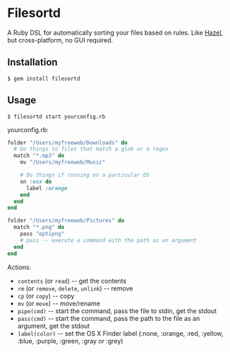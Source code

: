 # Filesortd

A Ruby DSL for automatically sorting your files based on rules.
Like [Hazel](http://www.noodlesoft.com/hazel.php), but cross-platform, no GUI required.

## Installation

    $ gem install filesortd

## Usage

    $ filesortd start yourconfig.rb

yourconfig.rb:

```ruby
folder "/Users/myfreeweb/Downloads" do
  # Do things to files that match a glob or a regex
  match "*.mp3" do
    mv "/Users/myfreeweb/Music"

    # Do things if running on a particular OS
    on :osx do
      label :orange
    end
  end
end

folder "/Users/myfreeweb/Pictures" do
  match "*.png" do
    pass "optipng"
    # pass -- execute a command with the path as an argument
  end
end
```

Actions:

- `contents` (or `read`) -- get the contents
- `rm` (or `remove`, `delete`, `unlink`) -- remove
- `cp` (or `copy`) -- copy
- `mv` (or `move`) -- move/rename
- `pipe(cmd)` -- start the command, pass the file to stdin, get the stdout
- `pass(cmd)` -- start the command, pass the path to the file as an argument, get the stdout
- `label(color)` -- set the OS X Finder label (:none, :orange, :red, :yellow, :blue, :purple, :green, :gray or :grey)
